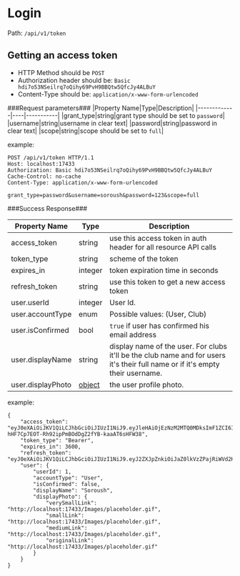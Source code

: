 Login
=

Path: `/api/v1/token`  

Getting an access token
-
* HTTP Method should be `POST`
* Authorization header should be: `Basic hdi7o53NSeilrq7oQihy69PvH9BBQtw5QfcJy4ALBuY`
* Content-Type should be: `application/x-www-form-urlencoded`

###Request parameters###
|Property Name|Type|Description|
|-------------|----|-----------|
|grant_type|string|grant type should be set to `password`|
|username|string|username in clear text|
|password|string|password in clear text|
|scope|string|scope should be set to `full`|

example:

    POST /api/v1/token HTTP/1.1
    Host: localhost:17433
    Authorization: Basic hdi7o53NSeilrq7oQihy69PvH9BBQtw5QfcJy4ALBuY
    Cache-Control: no-cache
    Content-Type: application/x-www-form-urlencoded
    
    grant_type=password&username=soroush&password=123&scope=full

###Success Response###

|Property Name|Type|Description|
|-------------|----|-----------|
|access_token|string|use this access token in auth header for all resource API calls|
|token_type|string|scheme of the token|
|expires_in|integer|token expiration time in seconds|
|refresh_token|string|use this token to get a new access token|
|user.userId|integer|User Id.|
|user.accountType|enum|Possible values: (User, Club)|
|user.isConfirmed|bool|`true` if user has confirmed his email address|
|user.displayName|string|display name of the user. For clubs it'll be the club name and for users it's their full name or if it's empty their username.|
|user.displayPhoto|[object](https://github.com/zazzlife/api-docs/blob/master/objects/PhotoLinks.md)|the user profile photo.|

example:

    {
        "access_token": "eyJ0eXAiOiJKV1QiLCJhbGciOiJIUzI1NiJ9.eyJleHAiOjEzNzM2MTQ0MDksImF1ZCI6IlphenogY2xpZW50cyIsInVzciI6MSwiY2xpZW50IjoxLCJpc3MiOiJodHRwczovL3d3dy56YXp6bGlmZS5jb20iLCJ0b2tlblR5cGUiOiJhY2Nlc3NUb2tlbiIsIm5iZiI6MTM3MzYxMDgwOX0.-hHF7Cp7EOT-Rh92ipPmBOdDgZ2fYB-kaaAT6sHFW38",
        "token_type": "Bearer",
        "expires_in": 3600,
        "refresh_token": "eyJ0eXAiOiJKV1QiLCJhbGciOiJIUzI1NiJ9.eyJ2ZXJpZnkiOiJaZ0lkVzZPajRiWVd2K2ZLdWxidnVVajA4UC9qcHNOSzZ6eU9zZFpRQzJORzFHVWVsOFpJWEx2TDhmRGVkTVEyWkdkblZnejUrYUFmZ0pIRkJJbytsWGVaaFQzMVFQQ0EraFFpdUI2SzVzV0xGMFZiRGdTUlg4aFJxYUcxM28vVzRmTldyaWtOM3p6SDB3ZlM5Z29hcWljbktUa1hMZnV2SHRlZ1BDdk0xNGM9IiwiaWQiOjEsImF1ZCI6IlphenogY2xpZW50cyIsInVzciI6MSwiY2xpZW50IjoxLCJpc3MiOiJodHRwczovL3d3dy56YXp6bGlmZS5jb20iLCJ0b2tlblR5cGUiOiJyZWZyZXNoVG9rZW4iLCJuYmYiOjEzNzM2MTA4MDh9.UIfWpBg0YPQGL3q28OQTO_BINViI4LRgO0AxjpxPdhY",
        "user": {
            "userId": 1,
            "accountType": "User",
            "isConfirmed": false,
            "displayName": "Soroush",
            "displayPhoto": {
                "verySmallLink": "http://localhost:17433/Images/placeholder.gif",
                "smallLink": "http://localhost:17433/Images/placeholder.gif",
                "mediumLink": "http://localhost:17433/Images/placeholder.gif",
                "originalLink": "http://localhost:17433/Images/placeholder.gif"
            }
        }
    }
